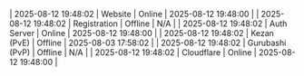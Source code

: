 | 2025-08-12 19:48:02 | Website | Online | 2025-08-12 19:48:00 |
| 2025-08-12 19:48:02 | Registration | Offline | N/A |
| 2025-08-12 19:48:02 | Auth Server | Online | 2025-08-12 19:48:00 |
| 2025-08-12 19:48:02 | Kezan (PvE) | Offline | 2025-08-03 17:58:02 |
| 2025-08-12 19:48:02 | Gurubashi (PvP) | Offline | N/A |
| 2025-08-12 19:48:02 | Cloudflare | Online | 2025-08-12 19:48:00 |

